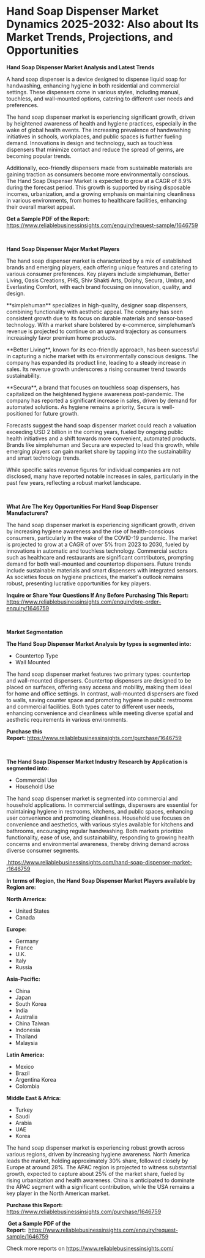 <p><h1>Hand Soap Dispenser Market Dynamics 2025-2032: Also about Its Market Trends, Projections, and Opportunities</h1></p><p><strong>Hand Soap Dispenser Market Analysis and Latest Trends</strong></p>
<p><p>A hand soap dispenser is a device designed to dispense liquid soap for handwashing, enhancing hygiene in both residential and commercial settings. These dispensers come in various styles, including manual, touchless, and wall-mounted options, catering to different user needs and preferences.</p><p>The hand soap dispenser market is experiencing significant growth, driven by heightened awareness of health and hygiene practices, especially in the wake of global health events. The increasing prevalence of handwashing initiatives in schools, workplaces, and public spaces is further fueling demand. Innovations in design and technology, such as touchless dispensers that minimize contact and reduce the spread of germs, are becoming popular trends.</p><p>Additionally, eco-friendly dispensers made from sustainable materials are gaining traction as consumers become more environmentally conscious. The Hand Soap Dispenser Market is expected to grow at a CAGR of 8.9% during the forecast period. This growth is supported by rising disposable incomes, urbanization, and a growing emphasis on maintaining cleanliness in various environments, from homes to healthcare facilities, enhancing their overall market appeal.</p></p>
<p><strong>Get a Sample PDF of the Report:&nbsp;</strong> <a href="https://www.reliablebusinessinsights.com/enquiry/request-sample/1646759?utm_campaign=3074&utm_medium=2&utm_source=Github&utm_content=ia&utm_term=05042025&utm_id=hand-soap-dispenser">https://www.reliablebusinessinsights.com/enquiry/request-sample/1646759</a></p>
<p>&nbsp;</p>
<p><strong>Hand Soap Dispenser Major Market Players</strong></p>
<p><p>The hand soap dispenser market is characterized by a mix of established brands and emerging players, each offering unique features and catering to various consumer preferences. Key players include simplehuman, Better Living, Oasis Creations, PHS, Shiv Shakti Arts, Dolphy, Secura, Umbra, and Everlasting Comfort, with each brand focusing on innovation, quality, and design.</p><p>**simplehuman** specializes in high-quality, designer soap dispensers, combining functionality with aesthetic appeal. The company has seen consistent growth due to its focus on durable materials and sensor-based technology. With a market share bolstered by e-commerce, simplehuman’s revenue is projected to continue on an upward trajectory as consumers increasingly favor premium home products.</p><p>**Better Living**, known for its eco-friendly approach, has been successful in capturing a niche market with its environmentally conscious designs. The company has expanded its product line, leading to a steady increase in sales. Its revenue growth underscores a rising consumer trend towards sustainability.</p><p>**Secura**, a brand that focuses on touchless soap dispensers, has capitalized on the heightened hygiene awareness post-pandemic. The company has reported a significant increase in sales, driven by demand for automated solutions. As hygiene remains a priority, Secura is well-positioned for future growth.</p><p>Forecasts suggest the hand soap dispenser market could reach a valuation exceeding USD 2 billion in the coming years, fueled by ongoing public health initiatives and a shift towards more convenient, automated products. Brands like simplehuman and Secura are expected to lead this growth, while emerging players can gain market share by tapping into the sustainability and smart technology trends.</p><p>While specific sales revenue figures for individual companies are not disclosed, many have reported notable increases in sales, particularly in the past few years, reflecting a robust market landscape.</p></p>
<p>&nbsp;</p>
<p><strong>What Are The Key Opportunities For Hand Soap Dispenser Manufacturers?</strong></p>
<p><p>The hand soap dispenser market is experiencing significant growth, driven by increasing hygiene awareness and the rise of health-conscious consumers, particularly in the wake of the COVID-19 pandemic. The market is projected to grow at a CAGR of over 5% from 2023 to 2030, fueled by innovations in automatic and touchless technology. Commercial sectors such as healthcare and restaurants are significant contributors, prompting demand for both wall-mounted and countertop dispensers. Future trends include sustainable materials and smart dispensers with integrated sensors. As societies focus on hygiene practices, the market's outlook remains robust, presenting lucrative opportunities for key players.</p></p>
<p><strong>Inquire or Share Your Questions If Any Before Purchasing This Report:</strong> <a href="https://www.reliablebusinessinsights.com/enquiry/pre-order-enquiry/1646759?utm_campaign=3074&utm_medium=2&utm_source=Github&utm_content=ia&utm_term=05042025&utm_id=hand-soap-dispenser">https://www.reliablebusinessinsights.com/enquiry/pre-order-enquiry/1646759</a></p>
<p>&nbsp;</p>
<p><strong>Market Segmentation</strong></p>
<p><strong>The Hand Soap Dispenser Market Analysis by types is segmented into:</strong></p>
<p><ul><li>Countertop Type</li><li>Wall Mounted</li></ul></p>
<p><p>The hand soap dispenser market features two primary types: countertop and wall-mounted dispensers. Countertop dispensers are designed to be placed on surfaces, offering easy access and mobility, making them ideal for home and office settings. In contrast, wall-mounted dispensers are fixed to walls, saving counter space and promoting hygiene in public restrooms and commercial facilities. Both types cater to different user needs, enhancing convenience and cleanliness while meeting diverse spatial and aesthetic requirements in various environments.</p></p>
<p><strong>Purchase this Report:&nbsp;</strong><a href="https://www.reliablebusinessinsights.com/purchase/1646759?utm_campaign=3074&utm_medium=2&utm_source=Github&utm_content=ia&utm_term=05042025&utm_id=hand-soap-dispenser">https://www.reliablebusinessinsights.com/purchase/1646759</a></p>
<p>&nbsp;</p>
<p><strong>The Hand Soap Dispenser Market Industry Research by Application is segmented into:</strong></p>
<p><ul><li>Commercial Use</li><li>Household Use</li></ul></p>
<p><p>The hand soap dispenser market is segmented into commercial and household applications. In commercial settings, dispensers are essential for maintaining hygiene in restrooms, kitchens, and public spaces, enhancing user convenience and promoting cleanliness. Household use focuses on convenience and aesthetics, with various styles available for kitchens and bathrooms, encouraging regular handwashing. Both markets prioritize functionality, ease of use, and sustainability, responding to growing health concerns and environmental awareness, thereby driving demand across diverse consumer segments.</p></p>
<p><a href="https://www.reliablebusinessinsights.com/hand-soap-dispenser-market-r1646759?utm_campaign=3074&utm_medium=2&utm_source=Github&utm_content=ia&utm_term=05042025&utm_id=hand-soap-dispenser">&nbsp;https://www.reliablebusinessinsights.com/hand-soap-dispenser-market-r1646759</a></p>
<p><strong>In terms of Region, the Hand Soap Dispenser Market Players available by Region are:</strong></p>
<p>
    <p> <strong> North America: </strong>
        <ul>
            <li>United States</li>
            <li>Canada</li>
        </ul>
        </p> 
    <p> <strong> Europe: </strong>
        <ul>
            <li>Germany</li>
            <li>France</li>
            <li>U.K.</li>
            <li>Italy</li>
            <li>Russia</li>
        </ul>
        </p> 
    <p> <strong> Asia-Pacific: </strong>
        <ul>
            <li>China</li>
            <li>Japan</li>
            <li>South Korea</li>
            <li>India</li>
            <li>Australia</li>
            <li>China Taiwan</li>
            <li>Indonesia</li>
            <li>Thailand</li>
            <li>Malaysia</li>
        </ul>
        </p> 
    <p> <strong> Latin America: </strong>
        <ul>
            <li>Mexico</li>
            <li>Brazil</li>
            <li>Argentina Korea</li>
            <li>Colombia</li>
        </ul>
        </p> 
    <p> <strong> Middle East & Africa: </strong>
        <ul>
            <li>Turkey</li>
            <li>Saudi</li>
            <li>Arabia</li>
            <li>UAE</li>
            <li>Korea</li>
        </ul>
    </p>
    </p>
<p><p>The hand soap dispenser market is experiencing robust growth across various regions, driven by increasing hygiene awareness. North America leads the market, holding approximately 30% share, followed closely by Europe at around 28%. The APAC region is projected to witness substantial growth, expected to capture about 25% of the market share, fueled by rising urbanization and health awareness. China is anticipated to dominate the APAC segment with a significant contribution, while the USA remains a key player in the North American market.</p></p>
<p><strong>Purchase this Report: </strong><a href="https://www.reliablebusinessinsights.com/purchase/1646759?utm_campaign=3074&utm_medium=2&utm_source=Github&utm_content=ia&utm_term=05042025&utm_id=hand-soap-dispenser">https://www.reliablebusinessinsights.com/purchase/1646759</a></p>
<p>&nbsp;<strong>Get a Sample PDF of the Report:&nbsp;&nbsp;</strong><a href="https://www.reliablebusinessinsights.com/enquiry/request-sample/1646759?utm_campaign=3074&utm_medium=2&utm_source=Github&utm_content=ia&utm_term=05042025&utm_id=hand-soap-dispenser">https://www.reliablebusinessinsights.com/enquiry/request-sample/1646759</a></p>
<p><strong></strong></p>
<p>Check more reports on <a href="https://www.reliablebusinessinsights.com/?utm_campaign=3074&utm_medium=2&utm_source=Github&utm_content=ia&utm_term=05042025&utm_id=hand-soap-dispenser">https://www.reliablebusinessinsights.com/</a></p>